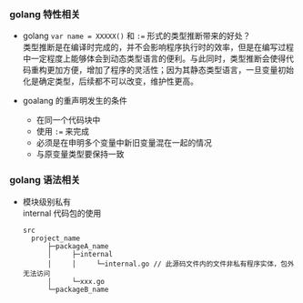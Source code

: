###  golang 特性相关

* golang `var name = XXXXX()` 和 `:=` 形式的类型推断带来的好处？  
   类型推断是在编译时完成的，并不会影响程序执行时的效率，但是在编写过程中一定程度上能够体会到动态类型语言的便利。与此同时，类型推断会使得代码重构更加方便，增加了程序的灵活性；因为其静态类型语言，一旦变量初始化是确定类型，后续都不可以改变，维护性更高。

* goalang 的重声明发生的条件  
  * 在同一个代码块中
  * 使用 `:=` 来完成
  * 必须是在申明多个变量中新旧变量混在一起的情况
  * 与原变量类型要保持一致

### golang 语法相关 

* 模块级别私有  
  internal 代码包的使用
  ```
  src
    project_name
        ├─packageA_name
        │     ├─internal
        │     │     └─internal.go // 此源码文件内的文件非私有程序实体，包外无法访问
        │     └─xxx.go
        └─packageB_name  
  ```